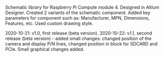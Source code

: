 Schematic library for Raspberry Pi Compute module 4.
Designed in Altium Designer.
Created 2 variants of the schematic component.
Added key parameters for component such as: Manufacturer, MPN, Dimensions, Features, etc.
Used custom drawing style.

2020-10-21: v1.0, first release (beta version).
2020-10-22: v1.1, second release (beta version) - added small changes: changed position of the camera and display P/N lines, changed position in block for SDCARD and PCIe. Small graphical changes added.

